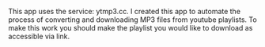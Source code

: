 This app uses the service: ytmp3.cc.
I created this app to automate the process of converting and downloading MP3 files from youtube playlists.
To make this work you should make the playlist you would like to download as accessible via link.
